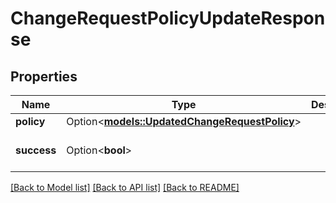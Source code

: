 # ChangeRequestPolicyUpdateResponse

## Properties

Name | Type | Description | Notes
------------ | ------------- | ------------- | -------------
**policy** | Option<[**models::UpdatedChangeRequestPolicy**](UpdatedChangeRequestPolicy.md)> |  | [optional]
**success** | Option<**bool**> |  | [optional][default to true]

[[Back to Model list]](../README.md#documentation-for-models) [[Back to API list]](../README.md#documentation-for-api-endpoints) [[Back to README]](../README.md)


